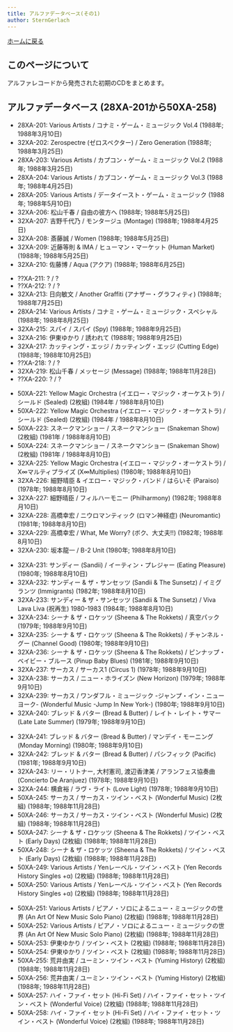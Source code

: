 ```yaml
---
title: アルファデータベース(その1)
author: SternGerlach
---
```


<!--
 pandoc -s --filter pandoc-crossref -M "crossrefYaml=./crossref_config.yaml" -f markdown -t html5 --mathjax --css ./style.css ./alfa-db-2.md > ./alfa-db-2.html
 pandoc -s -f markdown -t html5 --mathjax --css ./style.css ./alfa-db-2.md -o ./alfa-db-2.html
-->

[ホームに戻る](../index.html)

## このページについて

アルファレコードから発売された初期のCDをまとめます。

## アルファデータベース (28XA-201から50XA-258)

<!-- -->

* 28XA-201: Various Artists / コナミ・ゲーム・ミュージック Vol.4 (1988年; 1988年3月10日)
* 32XA-202: Zerospectre (ゼロスペクター) / Zero Generation (1988年; 1988年3月25日)
* 28XA-203: Various Artists / カプコン・ゲーム・ミュージック Vol.2 (1988年; 1988年3月25日)
* 28XA-204: Various Artists / カプコン・ゲーム・ミュージック Vol.3 (1988年; 1988年4月25日)
* 28XA-205: Various Artists / データイースト・ゲーム・ミュージック (1988年; 1988年5月10日)
* 32XA-206: 松山千春 / 自由の彼方へ (1988年; 1988年5月25日)
* 32XA-207: 吉野千代乃 / モンタージュ (Montage) (1988年; 1988年4月25日)
* 32XA-208: 斎藤誠 / Women (1988年; 1988年5月25日)
* 32XA-209: 近藤等則 & IMA / ヒューマン・マーケット (Human Market) (1988年; 1988年5月25日)
* 32XA-210: 佐藤博 / Aqua (アクア) (1988年; 1988年6月25日)

<!-- -->

* ??XA-211: ? / ?
* ??XA-212: ? / ?
* 32XA-213: 日向敏文 / Another Graffiti (アナザー・グラフィティ) (1988年; 1988年7月25日)
* 28XA-214: Various Artists / コナミ・ゲーム・ミュージック・スペシャル (1988年; 1988年8月25日)
* 32XA-215: スパイ / スパイ (Spy) (1988年; 1988年9月25日)
* 32XA-216: 伊東ゆかり / 誘われて (1988年; 1988年9月25日)
* 32XA-217: カッティング・エッジ / カッティング・エッジ (Cutting Edge) (1988年; 1988年10月25日)
* ??XA-218: ? / ?
* 32XA-219: 松山千春 / メッセージ (Message) (1988年; 1988年11月28日)
* ??XA-220: ? / ?

<!-- -->

* 50XA-221: Yellow Magic Orchestra (イエロー・マジック・オーケストラ) / シールド (Sealed) (2枚組) (1984年 / 1988年8月10日)
* 50XA-222: Yellow Magic Orchestra (イエロー・マジック・オーケストラ) / シールド (Sealed) (2枚組) (1984年 / 1988年8月10日)
* 50XA-223: スネークマンショー / スネークマンショー (Snakeman Show) (2枚組) (1981年 / 1988年8月10日)
* 50XA-224: スネークマンショー / スネークマンショー (Snakeman Show) (2枚組) (1981年 / 1988年8月10日)
* 32XA-225: Yellow Magic Orchestra (イエロー・マジック・オーケストラ) / X∞マルティプライズ (X∞Multiplies) (1980年; 1988年8月10日)
* 32XA-226: 細野晴臣 & イエロー・マジック・バンド / はらいそ (Paraiso) (1978年; 1988年8月10日)
* 32XA-227: 細野晴臣 / フィルハーモニー (Philharmony) (1982年; 1988年8月10日)
* 32XA-228: 高橋幸宏 / ニウロマンティック (ロマン神経症) (Neuromantic) (1981年; 1988年8月10日)
* 32XA-229: 高橋幸宏 / What, Me Worry? (ボク、大丈夫!!) (1982年; 1988年8月10日)
* 32XA-230: 坂本龍一 / B-2 Unit (1980年; 1988年8月10日)

<!-- -->

* 32XA-231: サンディー (Sandii) / イーティン・プレジャー (Eating Pleasure) (1980年; 1988年8月10日)
* 32XA-232: サンディー & ザ・サンセッツ (Sandii & The Sunsetz) / イミグランツ (Immigrants) (1982年; 1988年8月10日)
* 32XA-233: サンディー & ザ・サンセッツ (Sandii & The Sunsetz) / Viva Lava Liva (祝再生) 1980-1983 (1984年; 1988年8月10日)
* 32XA-234: シーナ & ザ・ロケッツ (Sheena & The Rokkets) / 真空パック (1979年; 1988年9月10日)
* 32XA-235: シーナ & ザ・ロケッツ (Sheena & The Rokkets) / チャンネル・グー (Channel Good) (1980年; 1988年9月10日)
* 32XA-236: シーナ & ザ・ロケッツ (Sheena & The Rokkets) / ピンナップ・ベイビー・ブルース (Pinup Baby Blues) (1981年; 1988年9月10日)
* 32XA-237: サーカス / サーカス1 (Circus 1) (1978年; 1988年9月10日)
* 32XA-238: サーカス / ニュー・ホライズン (New Horizon) (1979年; 1988年9月10日)
* 32XA-239: サーカス / ワンダフル・ミュージック -ジャンプ・イン・ニューヨーク- (Wonderful Music -Jump In New York-) (1980年; 1988年9月10日)
* 32XA-240: ブレッド & バター (Bread & Butter) / レイト・レイト・サマー (Late Late Summer) (1979年; 1988年9月10日)

<!-- -->

* 32XA-241: ブレッド & バター (Bread & Butter) / マンデイ・モーニング (Monday Morning) (1980年; 1988年9月10日)
* 32XA-242: ブレッド & バター (Bread & Butter) / パシフィック (Pacific) (1981年; 1988年9月10日)
* 32XA-243: リー・リトナー, 大村憲司, 渡辺香津美 / アランフェス協奏曲 (Concierto De Aranjuez) (1978年; 1988年9月10日)
* 32XA-244: 横倉裕 / ラヴ・ライト (Love Light) (1978年; 1988年9月10日)
* 50XA-245: サーカス / サーカス・ツイン・ベスト (Wonderful Music) (2枚組) (1988年; 1988年11月28日)
* 50XA-246: サーカス / サーカス・ツイン・ベスト (Wonderful Music) (2枚組) (1988年; 1988年11月28日)
* 50XA-247: シーナ & ザ・ロケッツ (Sheena & The Rokkets) / ツイン・ベスト (Early Days) (2枚組) (1988年; 1988年11月28日)
* 50XA-248: シーナ & ザ・ロケッツ (Sheena & The Rokkets) / ツイン・ベスト (Early Days) (2枚組) (1988年; 1988年11月28日)
* 50XA-249: Various Artists / Yenレーベル・ツイン・ベスト (Yen Records History Singles +α) (2枚組) (1988年; 1988年11月28日)
* 50XA-250: Various Artists / Yenレーベル・ツイン・ベスト (Yen Records History Singles +α) (2枚組) (1988年; 1988年11月28日)

<!-- -->

* 50XA-251: Various Artists / ピアノ・ソロによるニュー・ミュージックの世界 (An Art Of New Music Solo Piano) (2枚組) (1988年; 1988年11月28日)
* 50XA-252: Various Artists / ピアノ・ソロによるニュー・ミュージックの世界 (An Art Of New Music Solo Piano) (2枚組) (1988年; 1988年11月28日)
* 50XA-253: 伊東ゆかり / ツイン・ベスト (2枚組) (1988年; 1988年11月28日)
* 50XA-254: 伊東ゆかり / ツイン・ベスト (2枚組) (1988年; 1988年11月28日)
* 50XA-255: 荒井由実 / ユーミン・ツイン・ベスト (Yuming History) (2枚組) (1988年; 1988年11月28日)
* 50XA-256: 荒井由実 / ユーミン・ツイン・ベスト (Yuming History) (2枚組) (1988年; 1988年11月28日)
* 50XA-257: ハイ・ファイ・セット (Hi-Fi Set) / ハイ・ファイ・セット・ツイン・ベスト (Wonderful Voice) (2枚組) (1988年; 1988年11月28日)
* 50XA-258: ハイ・ファイ・セット (Hi-Fi Set) / ハイ・ファイ・セット・ツイン・ベスト (Wonderful Voice) (2枚組) (1988年; 1988年11月28日)
